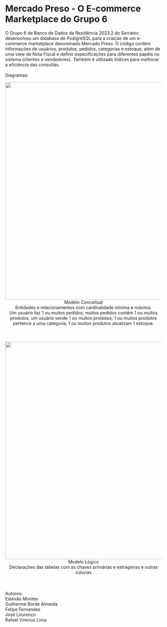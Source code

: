 # Mercado Preso - O E-commerce Marketplace do Grupo 6
O Grupo 6 de Banco de Dados da Residência 2023.2 do Serratec desenvolveu um database de PostgreSQL para a criação de um e-commerce marketplace denominado Mercado Preso. O código contém informações de usuários, produtos, pedidos, categorias e estoque, além de uma view de Nota Fiscal e definir especificações para diferentes papéis no sistema (clientes e vendedores). Também é utilizado índices para melhorar a eficiência das consultas.
<br/>
<br/>
Diagramas:
<div align="center">
<img src="https://github.com/bordeguilherme/TrabalhoFinalBanco/assets/141193384/51003a57-e072-402c-9cb7-e24e4806a813" width="700px" />
</div>
<div align="center">
Modelo Conceitual
</div>
<div align="center">
Entidades e relacionamentos com cardinalidade mínima e máxima. 
</div>
<div align="center">
Um usuário faz 1 ou muitos pedidos; muitos pedidos contém 1 ou muitos produtos; um usuário vende 1 ou muitos produtos; 1 ou muitos produtos pertence a uma categoria; 1 ou muitos produtos atualizam 1 estoque.
</div>
<br/>
<br/>
<br/>
<div align="center">
<img src="https://github.com/bordeguilherme/TrabalhoFinalBanco/assets/141193384/9da55058-d6be-430a-b5ed-096ae3a77301" width="700px" />
</div>
<div align="center">
Modelo Lógico
</div>
<div align="center">
Declarações das tabelas com as chaves primárias e estrageiras e outras colunas 
</div>
<br/>
<br/>
<br/>
Autores:<br/>
Estevão Montes<br/>
Guilherme Borde Almeida<br/>
Felipe Fernandes<br/>
José Lourenço<br/>
Rafael Vinícius Lima<br/>
